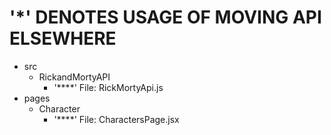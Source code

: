 # '\*' DENOTES USAGE OF MOVING API ELSEWHERE

- src
  - RickandMortyAPI
    - '\*\*\*\*' File: RickMortyApi.js
- pages
  - Character
    - '\*\*\*\*' File: CharactersPage.jsx
